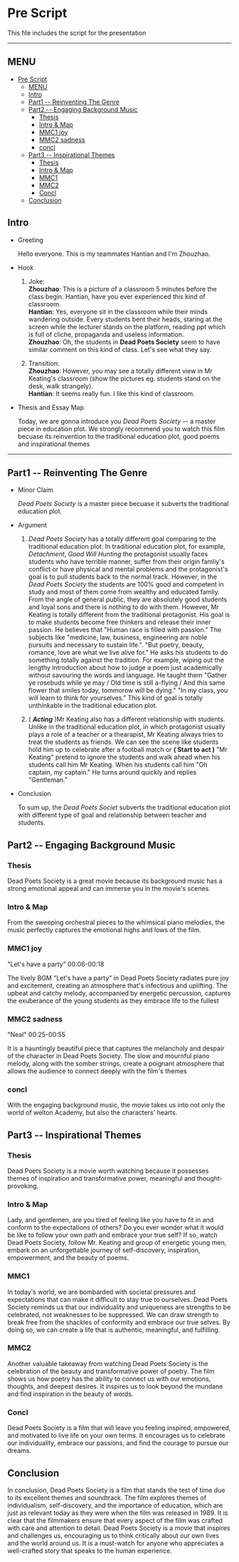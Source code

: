 # Pre Script

This file includes the script for the presentation

---

## MENU

- [Pre Script](#pre-script)
  - [MENU](#menu)
  - [Intro](#intro)
  - [Part1 -- Reinventing The Genre](#part1----reinventing-the-genre)
  - [Part2 -- Engaging Background Music](#part2----engaging-background-music)
    - [Thesis](#thesis)
    - [Intro \& Map](#intro--map)
    - [MMC1 joy](#mmc1-joy)
    - [MMC2 sadness](#mmc2-sadness)
    - [concl](#concl)
  - [Part3 -- Inspirational Themes](#part3----inspirational-themes)
    - [Thesis](#thesis-1)
    - [Intro \& Map](#intro--map-1)
    - [MMC1](#mmc1)
    - [MMC2](#mmc2)
    - [Concl](#concl-1)
  - [Conclusion](#conclusion)

## Intro

- Greeting

  Hello everyone. This is my teammates Hantian and I'm Zhouzhao.

- Hook

  1. Joke:  
    **Zhouzhao**: This is a picture of a classroom 5 minutes before the class begin. Hantian, have you ever experienced this kind of classroom.  
    **Hantian**: Yes, everyone sit in the classroom while their minds wandering outside. Every students bent their heads, staring at the screen while the lecturer stands on the platform, reading ppt which is full of cliche, propaganda and useless information.  
    **Zhouzhao**: Oh, the students in **Dead Poets Society** seem to have similar comment on this kind of class. Let's see what they say.

  2. Transition:  
    **Zhouzhao**: However, you may see a totally different view in Mr Keating's classroom (show the pictures eg. students stand on the desk, walk strangely).  
    **Hantian**: It seems really fun. I like this kind of classroom.

- Thesis and Essay Map

  Today, we are gonna introduce you *Dead Poets Society* -- a master piece in education plot. We strongly recommend you to watch this film becuase its reinvention to the traditional education plot, good poems and inspirational themes

---

## Part1 -- Reinventing The Genre

- Minor Claim

  *Dead Poets Society* is a master piece becuase it subverts the traditional education plot.

- Argument

  1. *Dead Poets Society* has a totally different goal comparing to the traditional education plot. In traditional education plot, for example, *Detachment*, *Good Will Hunting* the protagonist usually faces students who have terrible manner, suffer from their origin famliy's conflict or have physical and mental problems and the protagonist's goal is to pull students back to the normal track. However, in the *Dead Poets Society* the students are 100% good and competent in study and most of them come from wealthy and educated famliy. From the angle of general public, they are absolutely good students and loyal sons and there is nothing to do with them. However, Mr Keating is totally different from the traditional protagonist. His goal is to make students become free thinkers and release their inner passion. He believes that "Human race is filled with passion." The subjects like "medicine, law, business, engineering are noble pursuits and necessary to sustain life.". "But poetry, beauty, romance, love are what we live alive for." He asks his students to do something totally against the tradition. For example, wiping out the lengthy introduction about how to judge a poem just academically without savouring the words and language. He taught them "Gather ye rosebuds while ye may / Old time is still a-flying / And this same flower that smiles today, tommorow will be dying." "In my class, you will learn to think for yourselves." This kind of goal is totally unthinkable in the traditional education plot.

  2. ( ***Acting*** )Mr Keating also has a different relationship with students. Unlike in the traditional education plot, in which protagonist usually plays a role of a teacher or a thearapist, Mr Keating always tries to treat the students as friends. We can see the scene like students hold him up to celebrate after a football match or **( Start to act )** "Mr Keating" pretend to ignore the students and walk ahead when his students call him Mr Keating. When his students call him "Oh captain, my captain." He turns around quickly and replies "Gentleman."

- Conclusion

  To sum up, the *Dead Poets Societ* subverts the traditional education plot with different type of goal and relationship between teacher and students.
  
## Part2 -- Engaging Background Music

### Thesis

Dead Poets Society is a great movie because its background music has a strong emotional appeal and can immerse you in the movie's scenes.

### Intro & Map

From the sweeping orchestral pieces to the whimsical piano melodies, the music perfectly captures the emotional highs and lows of the film.

### MMC1 joy

"Let's have a party" 00:06-00:18

The lively BGM "Let's have a party" in Dead Poets Society radiates pure joy and excitement, creating an atmosphere that's infectious and uplifting. The upbeat and catchy melody, accompanied by energetic percussion, captures the exuberance of the young students as they embrace life to the fullest

### MMC2 sadness

"Neal" 00:25-00:55

It is a hauntingly beautiful piece that captures the melancholy and despair of the character in Dead Poets Society. The slow and mournful piano melody, along with the somber strings, create a poignant atmosphere that allows the audience to connect deeply with the film's themes

### concl

With the engaging background music, the movie takes us into not only the world of welton Academy, but also the characters' hearts.

## Part3 -- Inspirational Themes

### Thesis

Dead Poets Society is a movie worth watching because it possesses themes of inspiration and transformative power, meaningful and thought-provoking.

### Intro & Map

Lady, and gentlemen, are you tired of feeling like you have to fit in and conform to the expectations of others? Do you ever wonder what it would be like to follow your own path and embrace your true self? If so, watch Dead Poets Society, follow Mr. Keating and group of energetic young men, embark on an unforgettable journey of self-discovery, inspiration, empowerment, and the beauty of poems.

### MMC1

In today's world, we are bombarded with societal pressures and expectations that can make it difficult to stay true to ourselves. Dead Poets Society reminds us that our individuality and uniqueness are strengths to be celebrated, not weaknesses to be suppressed. We can draw strength to break free from the shackles of conformity and embrace our true selves. By doing so, we can create a life that is authentic, meaningful, and fulfilling.

### MMC2

Another valuable takeaway from watching Dead Poets Society is the celebration of the beauty and transformative power of poetry. The film shows us how poetry has the ability to connect us with our emotions, thoughts, and deepest desires. It inspires us to look beyond the mundane and find inspiration in the beauty of words.

### Concl

Dead Poets Society is a film that will leave you feeling inspired, empowered, and motivated to live life on your own terms. It encourages us to celebrate our individuality, embrace our passions, and find the courage to pursue our dreams.

## Conclusion

In conclusion, Dead Poets Society is a film that stands the test of time due to its excellent themes and soundtrack. The film explores themes of individualism, self-discovery, and the importance of education, which are just as relevant today as they were when the film was released in 1989. It is clear that the filmmakers ensure that every aspect of the film was crafted with care and attention to detail. Dead Poets Society is a movie that inspires and challenges us, encouraging us to think critically about our own lives and the world around us. It is a must-watch for anyone who appreciates a well-crafted story that speaks to the human experience.

